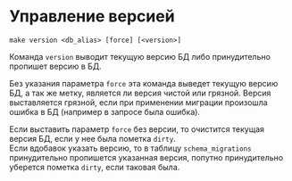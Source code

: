 # Управление версией
```
make version <db_alias> [force] [<version>]
```
Команда `version` выводит текущую версию БД либо принудительно пропишет версию в БД.

Без указания параметра `force` эта команда выведет текущую версию БД, а так же метку, является ли версия чистой или грязной. Версия выставляется грязной, если при применении миграции произошла ошибка в БД (например в запросе была ошибка).

Если выставить параметр `force` без версии, то очистится текущая версия БД, если у нее была пометка `dirty`.  
Если вдобавок указать версию, то в таблицу `schema_migrations` принудительно пропишется указанная версия, попутно принудительно уберется пометка `dirty`, если таковая была.